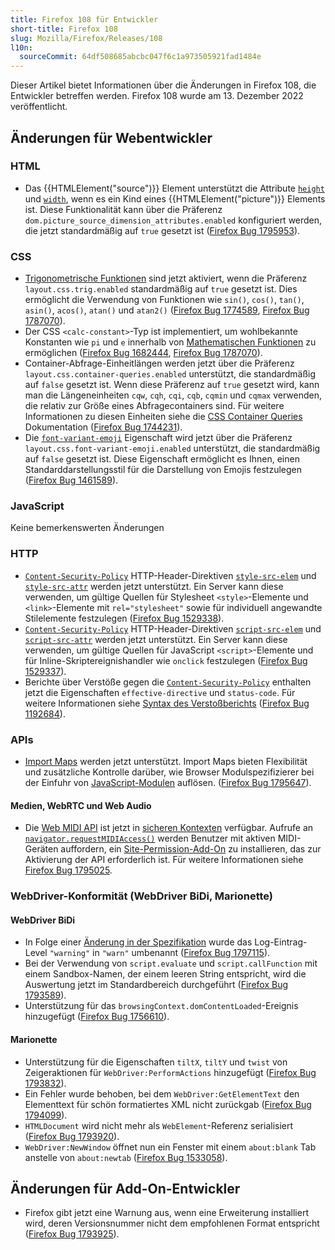 ```yaml
---
title: Firefox 108 für Entwickler
short-title: Firefox 108
slug: Mozilla/Firefox/Releases/108
l10n:
  sourceCommit: 64df508685abcbc047f6c1a973505921fad1484e
---
```


Dieser Artikel bietet Informationen über die Änderungen in Firefox 108, die Entwickler betreffen werden. Firefox 108 wurde am 13. Dezember 2022 veröffentlicht.

## Änderungen für Webentwickler

### HTML

- Das {{HTMLElement("source")}} Element unterstützt die Attribute [`height`](/de/docs/Web/HTML/Reference/Elements/source#height) und [`width`](/de/docs/Web/HTML/Reference/Elements/source#width), wenn es ein Kind eines {{HTMLElement("picture")}} Elements ist.
  Diese Funktionalität kann über die Präferenz `dom.picture_source_dimension_attributes.enabled` konfiguriert werden, die jetzt standardmäßig auf `true` gesetzt ist ([Firefox Bug 1795953](https://bugzil.la/1795953)).

### CSS

- [Trigonometrische Funktionen](/de/docs/Web/CSS/CSS_Values_and_Units/CSS_Value_Functions#trigonometric_functions) sind jetzt aktiviert, wenn die Präferenz `layout.css.trig.enabled` standardmäßig auf `true` gesetzt ist.
  Dies ermöglicht die Verwendung von Funktionen wie `sin()`, `cos()`, `tan()`, `asin()`, `acos()`, `atan()` und `atan2()` ([Firefox Bug 1774589](https://bugzil.la/1774589), [Firefox Bug 1787070](https://bugzil.la/1787070)).
- Der CSS `<calc-constant>`-Typ ist implementiert, um wohlbekannte Konstanten wie `pi` und `e` innerhalb von [Mathematischen Funktionen](/de/docs/Web/CSS/CSS_Values_and_Units/CSS_Value_Functions#math_functions) zu ermöglichen ([Firefox Bug 1682444](https://bugzil.la/1682444), [Firefox Bug 1787070](https://bugzil.la/1787070)).
- Container-Abfrage-Einheitlängen werden jetzt über die Präferenz `layout.css.container-queries.enabled` unterstützt, die standardmäßig auf `false` gesetzt ist.
  Wenn diese Präferenz auf `true` gesetzt wird, kann man die Längeneinheiten `cqw`, `cqh`, `cqi`, `cqb`, `cqmin` und `cqmax` verwenden, die relativ zur Größe eines Abfragecontainers sind.
  Für weitere Informationen zu diesen Einheiten siehe die [CSS Container Queries](/de/docs/Web/CSS/CSS_containment/Container_queries#container_query_length_units) Dokumentation ([Firefox Bug 1744231](https://bugzil.la/1744231)).
- Die [`font-variant-emoji`](/de/docs/Web/CSS/font-variant-emoji) Eigenschaft wird jetzt über die Präferenz `layout.css.font-variant-emoji.enabled` unterstützt, die standardmäßig auf `false` gesetzt ist. Diese Eigenschaft ermöglicht es Ihnen, einen Standarddarstellungsstil für die Darstellung von Emojis festzulegen ([Firefox Bug 1461589](https://bugzil.la/1461589)).

### JavaScript

Keine bemerkenswerten Änderungen

### HTTP

- [`Content-Security-Policy`](/de/docs/Web/HTTP/Reference/Headers/Content-Security-Policy) HTTP-Header-Direktiven [`style-src-elem`](/de/docs/Web/HTTP/Reference/Headers/Content-Security-Policy/style-src-elem) und [`style-src-attr`](/de/docs/Web/HTTP/Reference/Headers/Content-Security-Policy/style-src-attr) werden jetzt unterstützt.
  Ein Server kann diese verwenden, um gültige Quellen für Stylesheet `<style>`-Elemente und `<link>`-Elemente mit `rel="stylesheet"` sowie für individuell angewandte Stilelemente festzulegen ([Firefox Bug 1529338](https://bugzil.la/1529338)).
- [`Content-Security-Policy`](/de/docs/Web/HTTP/Reference/Headers/Content-Security-Policy) HTTP-Header-Direktiven [`script-src-elem`](/de/docs/Web/HTTP/Reference/Headers/Content-Security-Policy/script-src-elem) und [`script-src-attr`](/de/docs/Web/HTTP/Reference/Headers/Content-Security-Policy/script-src-attr) werden jetzt unterstützt.
  Ein Server kann diese verwenden, um gültige Quellen für JavaScript `<script>`-Elemente und für Inline-Skriptereignishandler wie `onclick` festzulegen ([Firefox Bug 1529337](https://bugzil.la/1529337)).
- Berichte über Verstöße gegen die [`Content-Security-Policy`](/de/docs/Web/HTTP/Reference/Headers/Content-Security-Policy) enthalten jetzt die Eigenschaften `effective-directive` und `status-code`.
  Für weitere Informationen siehe [Syntax des Verstoßberichts](/de/docs/Web/HTTP/Reference/Headers/Content-Security-Policy/report-uri#violation_report_syntax) ([Firefox Bug 1192684](https://bugzil.la/1192684)).

### APIs

- [Import Maps](/de/docs/Web/HTML/Reference/Elements/script/type/importmap) werden jetzt unterstützt.
  Import Maps bieten Flexibilität und zusätzliche Kontrolle darüber, wie Browser Modulspezifizierer bei der Einfuhr von [JavaScript-Modulen](/de/docs/Web/JavaScript/Guide/Modules) auflösen.
  ([Firefox Bug 1795647](https://bugzil.la/1795647)).

#### Medien, WebRTC und Web Audio

- Die [Web MIDI API](/de/docs/Web/API/Web_MIDI_API) ist jetzt in [sicheren Kontexten](/de/docs/Web/Security/Secure_Contexts) verfügbar.
  Aufrufe an [`navigator.requestMIDIAccess()`](/de/docs/Web/API/Navigator/requestMIDIAccess) werden Benutzer mit aktiven MIDI-Geräten auffordern, ein [Site-Permission-Add-On](https://support.mozilla.org/en-US/kb/site-permission-add-ons) zu installieren, das zur Aktivierung der API erforderlich ist.
  Für weitere Informationen siehe [Firefox Bug 1795025](https://bugzil.la/1795025).

### WebDriver-Konformität (WebDriver BiDi, Marionette)

#### WebDriver BiDi

- In Folge einer [Änderung in der Spezifikation](https://github.com/w3c/webdriver-bidi/pull/259) wurde das Log-Eintrag-Level `"warning"` in `"warn"` umbenannt ([Firefox Bug 1797115](https://bugzil.la/1797115)).
- Bei der Verwendung von `script.evaluate` und `script.callFunction` mit einem Sandbox-Namen, der einem leeren String entspricht, wird die Auswertung jetzt im Standardbereich durchgeführt ([Firefox Bug 1793589](https://bugzil.la/1793589)).
- Unterstützung für das `browsingContext.domContentLoaded`-Ereignis hinzugefügt ([Firefox Bug 1756610](https://bugzil.la/1756610)).

#### Marionette

- Unterstützung für die Eigenschaften `tiltX`, `tiltY` und `twist` von Zeigeraktionen für `WebDriver:PerformActions` hinzugefügt ([Firefox Bug 1793832](https://bugzil.la/1793832)).
- Ein Fehler wurde behoben, bei dem `WebDriver:GetElementText` den Elementtext für schön formatiertes XML nicht zurückgab ([Firefox Bug 1794099](https://bugzil.la/1794099)).
- `HTMLDocument` wird nicht mehr als `WebElement`-Referenz serialisiert ([Firefox Bug 1793920](https://bugzil.la/1793920)).
- `WebDriver:NewWindow` öffnet nun ein Fenster mit einem `about:blank` Tab anstelle von `about:newtab` ([Firefox Bug 1533058](https://bugzil.la/1533058)).

## Änderungen für Add-On-Entwickler

- Firefox gibt jetzt eine Warnung aus, wenn eine Erweiterung installiert wird, deren Versionsnummer nicht dem empfohlenen Format entspricht ([Firefox Bug 1793925](https://bugzil.la/1793925)).
